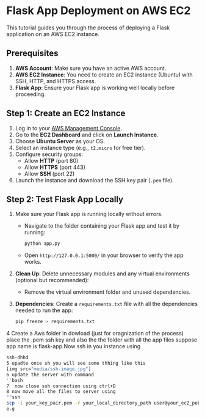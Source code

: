# Flask App Deployment on AWS EC2

This tutorial guides you through the process of deploying a Flask application on an AWS EC2 instance. 

## Prerequisites

1. **AWS Account**: Make sure you have an active AWS account.
2. **AWS EC2 Instance**: You need to create an EC2 instance (Ubuntu) with SSH, HTTP, and HTTPS access.
3. **Flask App**: Ensure your Flask app is working well locally before proceeding.

## Step 1: Create an EC2 Instance

1. Log in to your [AWS Management Console](https://aws.amazon.com/console/).
2. Go to the **EC2 Dashboard** and click on **Launch Instance**.
3. Choose **Ubuntu Server** as your OS.
4. Select an instance type (e.g., `t2.micro` for free tier).
5. Configure security groups:
   - Allow **HTTP** (port 80)
   - Allow **HTTPS** (port 443)
   - Allow **SSH** (port 22)
6. Launch the instance and download the SSH key pair (`.pem` file).

## Step 2: Test Flask App Locally

1. Make sure your Flask app is running locally without errors.
   - Navigate to the folder containing your Flask app and test it by running:
     ```bash
     python app.py
     ```
   - Open `http://127.0.0.1:5000/` in your browser to verify the app works.

2. **Clean Up**: Delete unnecessary modules and any virtual environments (optional but recommended):
   - Remove the virtual environment folder and unused dependencies.

3. **Dependencies**: Create a `requirements.txt` file with all the dependencies needed to run the app:
   ```bash
   pip freeze > requirements.txt
4 Create a Aws folder in dowload (just for oragnization of the process) place the .pem ssh key and also the the folder with all the app files suppose app name is flask-app.Now ssh in you instance using 
   ```bash
  ssh-dhhd
5 upadte once sh you will see some thhing like this
 [img src="media/ssh-image.jpg"]
6 update the server with command
''bash
7  now close ssh connection using ctrl+D
8 now move all the files to server using
""ssh
 scp -i your_key_pair.pem -r your_local_directory_path user@your_ec2_public_ip:/path/on/ec2/instance
e.g

